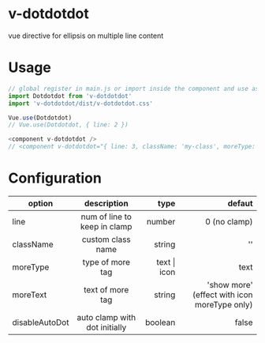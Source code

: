 # v-dotdotdot

vue directive for ellipsis on multiple line content

# Usage

```js
// global register in main.js or import inside the component and use as directive
import Dotdotdot from 'v-dotdotdot'
import 'v-dotdotdot/dist/v-dotdotdot.css'

Vue.use(Dotdotdot)
// Vue.use(Dotdotdot, { line: 2 })

<component v-dotdotdot />
// <component v-dotdotdot="{ line: 3, className: 'my-class', moreType: 'icon' }" />
```

# Configuration

| option | description | type | defaut |
| ---------- |:----------:| ----------:|----------:|
| line | num of line to keep in clamp | number | 0 (no clamp) |
| className | custom class name | string | '' |
| moreType | type of more tag | text \| icon | text |
| moreText | text of more tag | string | 'show more' (effect with icon moreType only) |
| disableAutoDot | auto clamp with dot initially | boolean | false |



